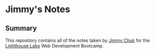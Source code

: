 # Jimmy's Notes

## Summary 

This repository contains all of the notes taken by [Jimmy Chuk](https://github.com/ryjcm1) for the [Lighthouse Labs](https://www.lighthouselabs.ca/) Web Development Bootcamp.